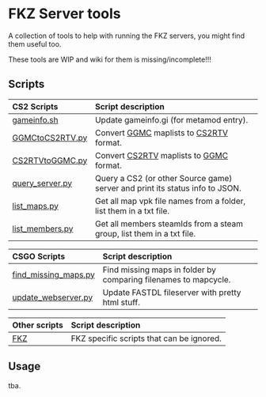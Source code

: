 # FKZ Server tools

A collection of tools to help with running the FKZ servers, you might find them useful too.

These tools are WIP and wiki for them is missing/incomplete!!!

## Scripts

| CS2 Scripts                            | Script description                                                                                                                  |
| :------------------------------------- | :---------------------------------------------------------------------------------------------------------------------------------- |
| [gameinfo.sh](CS2/gameinfo.sh)         | Update gameinfo.gi (for metamod entry).                                                                                             |
| [GGMCtoCS2RTV.py](CS2/GGMCtoCS2RTV.py) | Convert [GGMC](https://github.com/ssypchenko/GG1MapChooser) maplists to [CS2RTV](https://github.com/Oz-Lin/cs2-rockthevote) format. |
| [CS2RTVtoGGMC.py](CS2/CS2RTVtoGGMC.py) | Convert [CS2RTV](https://github.com/Oz-Lin/cs2-rockthevote) maplists to [GGMC](https://github.com/ssypchenko/GG1MapChooser) format. |
| [query_server.py](CS2/query_server.py) | Query a CS2 (or other Source game) server and print its status info to JSON.                                                        |
| [list_maps.py](CS2/list_maps.py)       | Get all map vpk file names from a folder, list them in a txt file.                                                                  |
| [list_members.py](CS2/list_members.py) | Get all members steamIds from a steam group, list them in a txt file.                                                               |

| CSGO Scripts                                      | Script description                                              |
| :------------------------------------------------ | :-------------------------------------------------------------- |
| [find_missing_maps.py](CSGO/find_missing_maps.py) | Find missing maps in folder by comparing filenames to mapcycle. |
| [update_webserver.py](CSGO/update_webserver.py)   | Update FASTDL fileserver with pretty html stuff.                |

| Other scripts | Script description                        |
| :------------ | :---------------------------------------- |
| [FKZ](FKZ)    | FKZ specific scripts that can be ignored. |

## Usage

tba.
